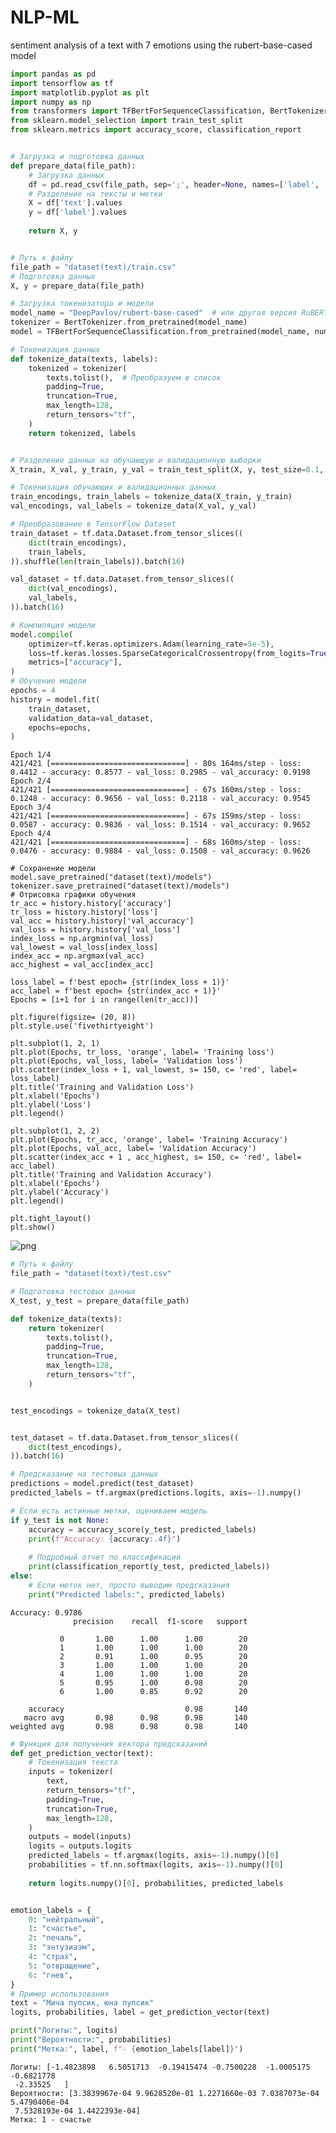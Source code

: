 # NLP-ML
sentiment analysis of a text with 7 emotions using the rubert-base-cased model

```python
import pandas as pd
import tensorflow as tf
import matplotlib.pyplot as plt
import numpy as np
from transformers import TFBertForSequenceClassification, BertTokenizer
from sklearn.model_selection import train_test_split
from sklearn.metrics import accuracy_score, classification_report


# Загрузка и подготовка данных
def prepare_data(file_path):
    # Загрузка данных
    df = pd.read_csv(file_path, sep=';', header=None, names=['label', 'text'], encoding='windows-1251')
    # Разделение на тексты и метки
    X = df['text'].values
    y = df['label'].values
    
    return X, y


# Путь к файлу
file_path = "dataset(text)/train.csv"
# Подготовка данных
X, y = prepare_data(file_path)

# Загрузка токенизатора и модели
model_name = "DeepPavlov/rubert-base-cased"  # или другая версия RuBERT
tokenizer = BertTokenizer.from_pretrained(model_name)
model = TFBertForSequenceClassification.from_pretrained(model_name, num_labels=7, from_pt=True)

# Токенизация данных
def tokenize_data(texts, labels):
    tokenized = tokenizer(
        texts.tolist(),  # Преобразуем в список
        padding=True,
        truncation=True,
        max_length=128,
        return_tensors="tf",
    )
    return tokenized, labels


# Разделение данных на обучающую и валидационную выборки
X_train, X_val, y_train, y_val = train_test_split(X, y, test_size=0.1, random_state=42)

# Токенизация обучающих и валидационных данных
train_encodings, train_labels = tokenize_data(X_train, y_train)
val_encodings, val_labels = tokenize_data(X_val, y_val)

# Преобразование в TensorFlow Dataset
train_dataset = tf.data.Dataset.from_tensor_slices((
    dict(train_encodings),
    train_labels,
)).shuffle(len(train_labels)).batch(16)

val_dataset = tf.data.Dataset.from_tensor_slices((
    dict(val_encodings),
    val_labels,
)).batch(16)

# Компиляция модели
model.compile(
    optimizer=tf.keras.optimizers.Adam(learning_rate=5e-5),
    loss=tf.keras.losses.SparseCategoricalCrossentropy(from_logits=True),  # Для целочисленных меток
    metrics=["accuracy"],
)
# Обучение модели
epochs = 4
history = model.fit(
    train_dataset,
    validation_data=val_dataset,
    epochs=epochs,
)
```
    Epoch 1/4
    421/421 [==============================] - 80s 164ms/step - loss: 0.4412 - accuracy: 0.8577 - val_loss: 0.2985 - val_accuracy: 0.9198
    Epoch 2/4
    421/421 [==============================] - 67s 160ms/step - loss: 0.1248 - accuracy: 0.9656 - val_loss: 0.2118 - val_accuracy: 0.9545
    Epoch 3/4
    421/421 [==============================] - 67s 159ms/step - loss: 0.0587 - accuracy: 0.9836 - val_loss: 0.1514 - val_accuracy: 0.9652
    Epoch 4/4
    421/421 [==============================] - 68s 160ms/step - loss: 0.0476 - accuracy: 0.9884 - val_loss: 0.1508 - val_accuracy: 0.9626
```  
# Сохранение модели
model.save_pretrained("dataset(text)/models")
tokenizer.save_pretrained("dataset(text)/models")
# Отрисовка графики обучения
tr_acc = history.history['accuracy']
tr_loss = history.history['loss']
val_acc = history.history['val_accuracy']
val_loss = history.history['val_loss']
index_loss = np.argmin(val_loss)
val_lowest = val_loss[index_loss]
index_acc = np.argmax(val_acc)
acc_highest = val_acc[index_acc]

loss_label = f'best epoch= {str(index_loss + 1)}'
acc_label = f'best epoch= {str(index_acc + 1)}'
Epochs = [i+1 for i in range(len(tr_acc))]

plt.figure(figsize= (20, 8))
plt.style.use('fivethirtyeight')

plt.subplot(1, 2, 1)
plt.plot(Epochs, tr_loss, 'orange', label= 'Training loss')
plt.plot(Epochs, val_loss, label= 'Validation loss')
plt.scatter(index_loss + 1, val_lowest, s= 150, c= 'red', label= loss_label)
plt.title('Training and Validation Loss')
plt.xlabel('Epochs')
plt.ylabel('Loss')
plt.legend()

plt.subplot(1, 2, 2)
plt.plot(Epochs, tr_acc, 'orange', label= 'Training Accuracy')
plt.plot(Epochs, val_acc, label= 'Validation Accuracy')
plt.scatter(index_acc + 1 , acc_highest, s= 150, c= 'red', label= acc_label)
plt.title('Training and Validation Accuracy')
plt.xlabel('Epochs')
plt.ylabel('Accuracy')
plt.legend()

plt.tight_layout()
plt.show()
```


    
![png](train.png)
    



```python
# Путь к файлу
file_path = "dataset(text)/test.csv"

# Подготовка тестовых данных
X_test, y_test = prepare_data(file_path)

def tokenize_data(texts):
    return tokenizer(
        texts.tolist(),
        padding=True,
        truncation=True,
        max_length=128,
        return_tensors="tf",
    )


test_encodings = tokenize_data(X_test)


test_dataset = tf.data.Dataset.from_tensor_slices((
    dict(test_encodings),
)).batch(16)

# Предсказание на тестовых данных
predictions = model.predict(test_dataset)
predicted_labels = tf.argmax(predictions.logits, axis=-1).numpy()

# Если есть истинные метки, оцениваем модель
if y_test is not None:
    accuracy = accuracy_score(y_test, predicted_labels)
    print(f"Accuracy: {accuracy:.4f}")
    
    # Подробный отчет по классификации
    print(classification_report(y_test, predicted_labels))
else:
    # Если меток нет, просто выводим предсказания
    print("Predicted labels:", predicted_labels)
```

    Accuracy: 0.9786
                  precision    recall  f1-score   support
    
               0       1.00      1.00      1.00        20
               1       1.00      1.00      1.00        20
               2       0.91      1.00      0.95        20
               3       1.00      1.00      1.00        20
               4       1.00      1.00      1.00        20
               5       0.95      1.00      0.98        20
               6       1.00      0.85      0.92        20
    
        accuracy                           0.98       140
       macro avg       0.98      0.98      0.98       140
    weighted avg       0.98      0.98      0.98       140
    
    


```python
# Функция для получения вектора предсказаний
def get_prediction_vector(text):
    # Токенизация текста
    inputs = tokenizer(
        text,
        return_tensors="tf",
        padding=True,
        truncation=True,
        max_length=128,       
    )
    outputs = model(inputs)
    logits = outputs.logits
    predicted_labels = tf.argmax(logits, axis=-1).numpy()[0]
    probabilities = tf.nn.softmax(logits, axis=-1).numpy()[0]
    
    return logits.numpy()[0], probabilities, predicted_labels


emotion_labels = {
    0: "нейтральный",
    1: "счастье",
    2: "печаль",
    3: "энтузиазм",
    4: "страх",
    5: "отвращение",
    6: "гнев",
}
# Пример использования
text = "Мича пупсик, юна пупсик"
logits, probabilities, label = get_prediction_vector(text)

print("Логиты:", logits)
print("Вероятности:", probabilities)
print("Метка:", label, f"- {emotion_labels[label]}")
```

    Логиты: [-1.4823898   6.5051713  -0.19415474 -0.7500228  -1.0005175  -0.6821778
     -2.33525   ]
    Вероятности: [3.3839967e-04 9.9628520e-01 1.2271660e-03 7.0387073e-04 5.4790406e-04
     7.5328193e-04 1.4422393e-04]
    Метка: 1 - счастье
    
```
